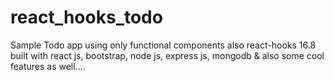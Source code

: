 # react_hooks_todo
Sample Todo app using only functional components also react-hooks 16.8 built with react js, bootstrap, node js, express js, mongodb &amp; also some cool features as well....
